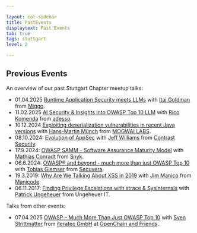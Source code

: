 ```yaml
---

layout: col-sidebar
title: PastEvents
displaytext: Past Events
tab: true
tags: stuttgart
level: 2

---
```


## Previous Events

An overview of our past Stuttgart Chapter meetup talks:

- 01.04.2025 [Runtime Application Security meets LLMs](assets/slides/2025-04-01_Runtime_Application_Security_meets_LLMs.pdf) with [Itai Goldman](https://www.linkedin.com/in/itaigoldman/) from [Miggo](https://www.miggo.io/).
- 11.02.2025 [AI Security & Insights into OWASP Top 10 LLM](assets/slides/2025-02-11_AI_Security_And_Insights_Into_OWASP_Top_10_LLM.pdf) with [Rico Komenda](https://www.linkedin.com/in/ricokomenda/) from [adesso](https://www.adesso.de/).
- 10.12.2024 [Exploiting deserialization vulnerabilities in recent Java versions](assets/slides/2024-12-10_Exploiting_deserialization_vulnerabilities_in_recent_Java_versions.pdf) with [Hans-Martin Münch](https://www.linkedin.com/in/hans-martin-m%C3%BCnch-885354206/) from [MOGWAI LABS](https://mogwailabs.de).
- 08.10.2024: [Evolution of AppSec](assets/slides/2024-10-08_Evolution_of_AppSec.pdf) with [Jeff Williams](https://www.linkedin.com/in/planetlevel/) from [Contrast Security](https://www.contrastsecurity.com/).
- 17.9.2024: [OWASP SAMM – Software Assurance Maturity Model](assets/slides/2024-09-17_OWASP-SAMM_-_Software_Assurance_Maturity_Model.pdf) with [Mathias Conradt](https://www.linkedin.com/in/mathiasconradt/) from [Snyk](https://snyk.io/).
- 06.6.2024: [OWASP® and beyond - much more than just OWASP Top 10](assets/slides/2024-06-06_OWASP_and_beyond_-_much_more_than_just_OWASP_Top_10.pdf) with [Tobias Glemser](https://www.linkedin.com/in/tobias-glemser/) from [Secuvera](https://www.secuvera.de/).
- 19.3.2019: [Why Are We Talking About XSS in 2019](assets/slides/2019-03-19_Why_Are_We_Talking_About–XSS_in_2019.pdf) with [Jim Manico](https://www.linkedin.com/in/jmanico/) from [Manicode](https://manicode.com/)
- 06.11.2017: [Finding Privilege Escalations with strace & SysInternals](assets/slides/2017-11-06_Finding_Privilege_Escalations_OWASP_Stammtisch_Stuttgart.pdf) with [Patrick Ungeheuer](https://www.linkedin.com/in/patrickungeheuer/) from Ungeheuer IT.

Talks from other events:

- 07.04.2025 [OWASP – Much More Than Just OWASP Top 10](assets/slides/2025-04-07_OWASP_Much_More_Than_Just_OWASP_Top_10.pdf) with [Sven Strittmatter](https://www.linkedin.com/in/sven-strittmatter/) from [iteratec GmbH](https://www.iteratec.com/) at [OpenChain and Friends](https://openchainproject.org/news/2025/02/20/openchain-and-friends-stuttgart).